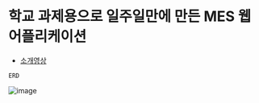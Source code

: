 # 학교 과제용으로 일주일만에 만든 MES 웹 어플리케이션
- [소개영상](https://youtu.be/sBYUoybOXqo)

`ERD`

![image](https://github.com/leemhoon00/Manufacturing-Execution-System/assets/57895643/03db0413-d459-4b2d-80fb-72a0778075ec)
